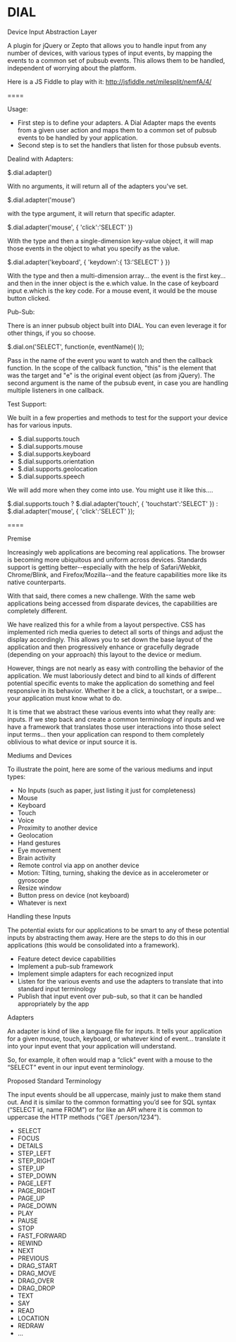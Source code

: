 DIAL
====

Device Input Abstraction Layer

A plugin for jQuery or Zepto that allows you to handle input from any number of devices, with various types of input events, by mapping the events to a common set of pubsub events. This allows them to be handled, independent of worrying about the platform.

Here is a JS Fiddle to play with it:
http://jsfiddle.net/milesplit/nemfA/4/

====

Usage:

  * First step is to define your adapters. A Dial Adapter maps the events from a given user action and maps them to a common set of pubsub events to be handled by your application.
  * Second step is to set the handlers that listen for those pubsub events.

Dealind with Adapters:

$.dial.adapter()

With no arguments, it will return all of the adapters you've set.

$.dial.adapter('mouse')

with the type argument, it will return that specific adapter.

$.dial.adapter('mouse', { 'click':'SELECT' })

With the type and then a single-dimension key-value object, it will map those events in the object to what you specify as the value.

$.dial.adapter('keyboard', { 'keydown':{ 13:'SELECT' } })

With the type and then a multi-dimension array... the event is the first key... and then in the inner object is the e.which value. In the case of keyboard input e.which is the key code. For a mouse event, it would be the mouse button clicked.

Pub-Sub:

There is an inner pubsub object built into DIAL. You can even leverage it for other things, if you so choose.

$.dial.on('SELECT', function(e, eventName){ ));

Pass in the name of the event you want to watch and then the callback function. In the scope of the callback function, "this" is the element that was the target and "e" is the original event object (as from jQuery). The second argument is the name of the pubsub event, in case you are handling multiple listeners in one callback.

Test Support:

We built in a few properties and methods to test for the support your device has for various inputs.

  * $.dial.supports.touch
  * $.dial.supports.mouse
  * $.dial.supports.keyboard
  * $.dial.supports.orientation
  * $.dial.supports.geolocation
  * $.dial.supports.speech

We will add more when they come into use. You might use it like this....

$.dial.supports.touch ?
  $.dial.adapter('touch', { 'touchstart':'SELECT' }) : 
  $.dial.adapter('mouse', { 'click':'SELECT' });


====


Premise

Increasingly web applications are becoming real applications. The browser is becoming more ubiquitous and uniform across devices. Standards support is getting better--especially with the help of Safari/Webkit, Chrome/Blink, and Firefox/Mozilla--and the feature capabilities more like its native counterparts.

With that said, there comes a new challenge. With the same web applications being accessed from disparate devices, the capabilities are completely different.

We have realized this for a while from a layout perspective. CSS has implemented rich media queries to detect all sorts of things and adjust the display accordingly. This allows you to set down the base layout of the application and then progressively enhance or gracefully degrade (depending on your approach) this layout to the device or medium.

However, things are not nearly as easy with controlling the behavior of the application. We must laboriously detect and bind to all kinds of different potential specific events to make the application do something and feel responsive in its behavior. Whether it be a click, a touchstart, or a swipe... your application must know what to do.

It is time that we abstract these various events into what they really are: inputs. If we step back and create a common terminology of inputs and we have a framework that translates those user interactions into those select input terms... then your application can respond to them completely oblivious to what device or input source it is.

Mediums and Devices

To illustrate the point, here are some of the various mediums and input types:

  * No Inputs (such as paper, just listing it just for completeness)
  * Mouse
  * Keyboard
  * Touch
  * Voice
  * Proximity to another device
  * Geolocation
  * Hand gestures
  * Eye movement
  * Brain activity
  * Remote control via app on another device
  * Motion: Tilting, turning, shaking the device as in accelerometer or gyroscope
  * Resize window
  * Button press on device (not keyboard)
  * Whatever is next

Handling these Inputs

The potential exists for our applications to be smart to any of these potential inputs by abstracting them away. Here are the steps to do this in our applications (this would be consolidated into a framework).

  * Feature detect device capabilities
  * Implement a pub-sub framework
  * Implement simple adapters for each recognized input
  * Listen for the various events and use the adapters to translate that into standard input terminology
  * Publish that input event over pub-sub, so that it can be handled appropriately by the app

Adapters

An adapter is kind of like a language file for inputs. It tells your application for a given mouse, touch, keyboard, or whatever kind of event... translate it into your input event that your application will understand.

So, for example, it often would map a “click” event with a mouse to the “SELECT” event in our input event terminology.

Proposed Standard Terminology

The input events should be all uppercase, mainly just to make them stand out. And it is similar to the common formatting you’d see for SQL syntax (“SELECT id, name FROM”) or for like an API where it is common to uppercase the HTTP methods (“GET /person/1234”).

  * SELECT
  * FOCUS
  * DETAILS
  * STEP_LEFT
  * STEP_RIGHT
  * STEP_UP
  * STEP_DOWN
  * PAGE_LEFT
  * PAGE_RIGHT
  * PAGE_UP
  * PAGE_DOWN
  * PLAY
  * PAUSE
  * STOP
  * FAST_FORWARD
  * REWIND
  * NEXT
  * PREVIOUS
  * DRAG_START
  * DRAG_MOVE
  * DRAG_OVER
  * DRAG_DROP
  * TEXT
  * SAY
  * READ
  * LOCATION
  * REDRAW
  * ...

